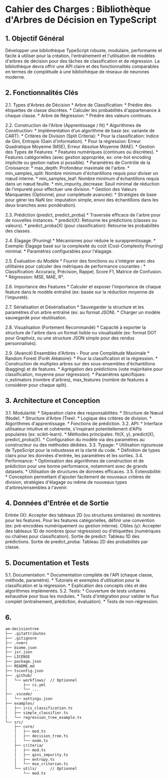 # Cahier des Charges : Bibliothèque d'Arbres de Décision en TypeScript

## 1. Objectif Général

Développer une bibliothèque TypeScript robuste, modulaire, performante et facile à utiliser pour la création, l'entraînement et l'utilisation de modèles d'arbres de décision pour des tâches de classification et de régression. La bibliothèque devra offrir une API claire et des fonctionnalités comparables en termes de complétude à une bibliothèque de réseaux de neurones moderne.

## 2. Fonctionnalités Clés

2.1. Types d'Arbres de Décision * Arbre de Classification: * Prédire des étiquettes de classe discrètes. * Calculer les probabilités d'appartenance à chaque classe. * Arbre de Régression: * Prédire des valeurs continues.

2.2. Construction de l'Arbre (Apprentissage / fit) * Algorithmes de Construction: * Implémentation d'un algorithme de base (ex: variante de CART). * Critères de Division (Split Criteria): * Pour la classification: Indice de Gini, Entropie (Gain d'information). * Pour la régression: Erreur Quadratique Moyenne (MSE), Erreur Absolue Moyenne (MAE). * Gestion des Types de Features: * Features numériques (continues ou discrètes). * Features catégorielles (avec gestion appropriée, ex: one-hot encoding implicite ou gestion native si possible). * Paramètres de Contrôle de la Croissance: * max_depth: Profondeur maximale de l'arbre. * min_samples_split: Nombre minimum d'échantillons requis pour diviser un nœud interne. * min_samples_leaf: Nombre minimum d'échantillons requis dans un nœud feuille. * min_impurity_decrease: Seuil minimal de réduction de l'impureté pour effectuer une division. * Gestion des Valeurs Manquantes (Optionnel, pour complétude avancée): * Stratégies de base pour gérer les NaN (ex: imputation simple, envoi des échantillons dans les deux branches avec pondération).

2.3. Prédiction (predict, predict_proba) * Traversée efficace de l'arbre pour de nouvelles instances. * predict(X): Retourne les prédictions (classes ou valeurs). * predict_proba(X) (pour classification): Retourne les probabilités des classes.

2.4. Élagage (Pruning) * Mécanismes pour réduire le surapprentissage. * Exemple: Élagage basé sur la complexité du coût (Cost-Complexity Pruning) minimal. * Paramètres configurables pour l'élagage.

2.5. Évaluation du Modèle * Fournir des fonctions ou s'intégrer avec des utilitaires pour calculer des métriques de performance courantes : * Classification: Accuracy, Précision, Rappel, Score F1, Matrice de Confusion. * Régression: MSE, MAE, R².

2.6. Importance des Features * Calculer et exposer l'importance de chaque feature dans le modèle entraîné (ex: basée sur la réduction moyenne de l'impureté).

2.7. Sérialisation et Désérialisation * Sauvegarder la structure et les paramètres d'un arbre entraîné (ex: au format JSON). * Charger un modèle sauvegardé pour réutilisation.

2.8. Visualisation (Fortement Recommandé) * Capacité à exporter la structure de l'arbre dans un format lisible ou visualisable (ex: format DOT pour Graphviz, ou une structure JSON simple pour des rendus personnalisés).

2.9. (Avancé) Ensembles d'Arbres - Pour une Complétude Maximale * Random Forest (Forêt Aléatoire): * Pour la classification et la régression. * Construction de multiples arbres sur des sous-ensembles d'échantillons (bagging) et de features. * Agrégation des prédictions (vote majoritaire pour classification, moyenne pour régression). * Paramètres spécifiques: n_estimators (nombre d'arbres), max_features (nombre de features à considérer pour chaque split).

## 3. Architecture et Conception

3.1. Modularité: * Séparation claire des responsabilités: * Structure de Nœud (Node). * Structure d'Arbre (Tree). * Logique des critères de division. * Algorithmes d'apprentissage. * Fonctions de prédiction. 3.2. API: * Interface utilisateur intuitive et cohérente, s'inspirant potentiellement d'APIs populaires (ex: scikit-learn). * Méthodes principales: fit(X, y), predict(X), predict_proba(X). * Configuration du modèle via des paramètres au constructeur ou des méthodes dédiées. 3.3. Typage: * Utilisation rigoureuse de TypeScript pour la robustesse et la clarté du code. * Définition de types clairs pour les données d'entrée, les paramètres et les sorties. 3.4. Performance: * Optimisation des algorithmes de construction et de prédiction pour une bonne performance, notamment avec de grands datasets. * Utilisation de structures de données efficaces. 3.5. Extensibilité: * Conception permettant d'ajouter facilement de nouveaux critères de division, stratégies d'élagage ou même de nouveaux types d'arbres/ensembles à l'avenir.

## 4. Données d'Entrée et de Sortie

Entrée (X): Accepter des tableaux 2D (ou structures similaires) de nombres pour les features. Pour les features catégorielles, définir une convention (ex: pré-encodées numériquement ou gestion interne).
Cibles (y): Accepter des tableaux 1D de nombres (pour régression) ou d'étiquettes (numériques ou chaînes pour classification).
Sortie de predict: Tableau 1D des prédictions.
Sortie de predict_proba: Tableau 2D des probabilités par classe.

## 5. Documentation et Tests

5.1. Documentation: * Documentation complète de l'API (chaque classe, méthode, paramètre). * Tutoriels et exemples d'utilisation pour la classification et la régression. * Explication des concepts clés et des algorithmes implémentés. 5.2. Tests: * Couverture de tests unitaires exhaustive pour tous les modules. * Tests d'intégration pour valider le flux complet (entraînement, prédiction, évaluation). * Tests de non-régression.

## 6. 

```txt
am-decisiontree
├── .gitattributes
├── .gitignore
├── .nvmrc
├── biome.json
├── jsr.json
├── LICENSE
├── package.json
├── README.md
├── tsconfig.json
├── .github/
│   └── workflows/  // Optionnel
│       ├── ci.yml
│       └── ...
├── .vscode/
│   └── settings.json
├── examples/
│   ├── iris_classification.ts
│   ├── simple_classifier.ts
│   └── regression_tree_example.ts
└── src/
    ├── core/
    │   ├── mod.ts
    │   ├── decision_tree.ts
    │   └── node.ts
    ├── criteria/
    │   ├── mod.ts
    │   ├── gini_impurity.ts
    │   ├── entropy.ts
    │   └── mse_criterion.ts
    └── utils/      // Optionnel
        └── mod.ts
```
